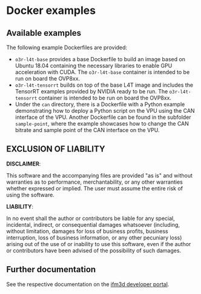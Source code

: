 # Docker examples

## Available examples

The following example Dockerfiles are provided:

- `o3r-l4t-base` provides a base Dockerfile to build an image based on Ubuntu 18.04 containing the necessary libraries to enable GPU acceleration with CUDA. The `o3r-l4t-base` container is intended to be run on board the OVP8xx.
- `o3r-l4t-tensorrt` builds on top of the base L4T image and includes the TensorRT examples provided by NVIDIA ready to be run. The `o3r-l4t-tensorrt` container is intended to be run on board the OVP8xx.
- Under the `can` directory, there is a Dockerfile with a Python example demonstrating how to deploy a Python script on the VPU using the CAN interface of the VPU. Another Dockerfile can be found in the subfolder `sample-point`, where the example showcases how to change the CAN bitrate and sample point of the CAN interface on the VPU.

## EXCLUSION OF LIABILITY

**DISCLAIMER**:

This software and the accompanying files are provided "as is" and without warranties as to performance, merchantability, or any other warranties whether expressed or implied. The user must assume the entire risk of using the software.

**LIABILITY**:

In no event shall the author or contributors be liable for any special, incidental, indirect, or consequential damages whatsoever (including, without limitation, damages for loss of business profits, business interruption, loss of business information, or any other pecuniary loss) arising out of the use of or inability to use this software, even if the author or contributors have been advised of the possibility of such damages.

## Further documentation

See the respective documentation on the [ifm3d developer portal](https://ifm3d.com/latest/SoftwareInterfaces/Docker/index_docker.html).
